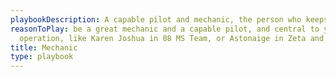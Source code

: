 ```yaml
---
playbookDescription: A capable pilot and mechanic, the person who keeps the team running
reasonToPlay: be a great mechanic and a capable pilot, and central to your team's
  operation, like Karen Joshua in 08 MS Team, or Astonaige in Zeta and Char's Counterattack.
title: Mechanic
type: playbook
---
```


